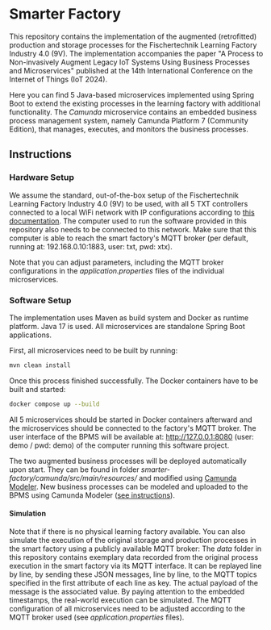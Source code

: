 # Smarter Factory

This repository contains the implementation of the augmented (retrofitted) production and storage processes
for the Fischertechnik Learning Factory Industry 4.0 (9V). The implementation accompanies the paper "A Process to Non-invasively Augment Legacy IoT Systems Using Business Processes and Microservices" published
at the 14th International Conference on the Internet of Things (IoT 2024).

Here you can find 5 Java-based microservices implemented using Spring Boot to extend the existing
processes in the learning factory with additional functionality. The *Camunda* microservice contains
an embedded business process management system, namely Camunda Platform 7 (Community Edition), that
manages, executes, and monitors the business processes.

## Instructions ##

### Hardware Setup ###
We assume the standard, out-of-the-box setup of the Fischertechnik Learning Factory Industry 4.0 (9V) to
be used, with all 5 TXT controllers connected to a local WiFi network with IP configurations according
to [this documentation](https://github.com/fischertechnik/txt_training_factory). The computer used to run
the software provided in this repository also needs to be connected to this network. Make sure that
this computer is able to reach the smart factory's MQTT broker 
(per default, running at: 192.168.0.10:1883, user: txt, pwd: xtx).

Note that you can adjust parameters, including the MQTT broker configurations in the *application.properties*
files of the individual microservices.

### Software Setup ###

The implementation uses Maven as build system and Docker as runtime platform. Java 17 is used. All microservices
are standalone Spring Boot applications.

First, all microservices need to be built by running:
```bash
mvn clean install
```

Once this process finished successfully. The Docker containers have to be built and started:
```bash
docker compose up --build
```
All 5 microservices should be started in Docker containers afterward and the microservices should be
connected to the factory's MQTT broker. The user interface of the BPMS will be available at:
http://127.0.0.1:8080 (user: demo / pwd: demo) of the computer running this software project. 

The two augmented
business processes will be deployed automatically upon start. They can be found in folder *smarter-factory/camunda/src/main/resources/*
and modified using [Camunda Modeler](https://camunda.com/download/modeler/). New business processes 
can be modeled and uploaded to the BPMS using Camunda Modeler ([see instructions](https://docs.camunda.org/get-started/quick-start/deploy/)).

#### Simulation ####

Note that if there is no physical learning factory available. You can also simulate the execution of the
original storage and production processes in the smart factory using a publicly available MQTT broker:
The *data* folder in this repository contains exemplary data recorded from the original process
execution in the smart factory via its MQTT interface. It can be replayed line by line, by sending
these JSON messages, line by line, to the MQTT topics specified in the first
attribute of each line as key. The actual payload of the message is the associated value. By paying attention to the 
embedded timestamps, the real-world execution can be simulated. The MQTT configuration
of all microservices need to be adjusted according to the MQTT broker used (see *application.properties* files).